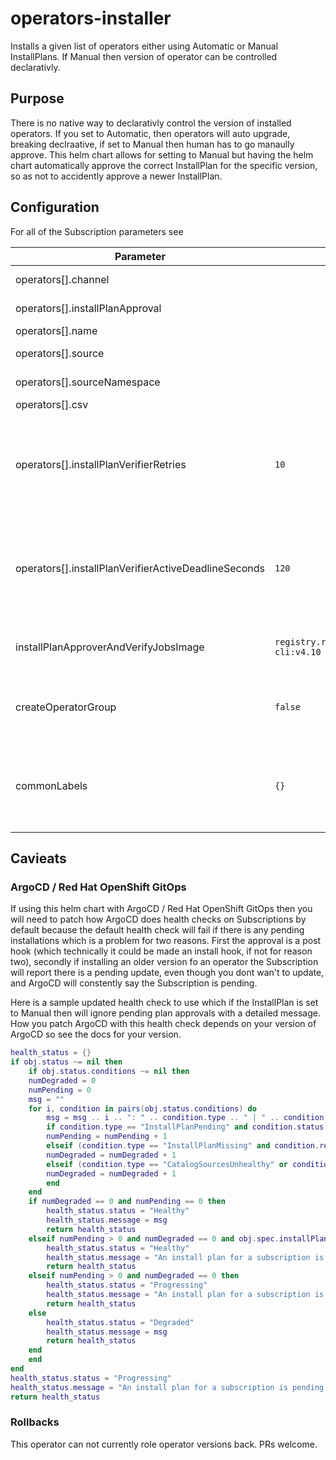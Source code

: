 # operators-installer

Installs a given list of operators either using Automatic or Manual InstallPlans. If Manual then version of operator can be controlled declarativly.

## Purpose

There is no native way to declarativly control the version of installed operators. If you set to Automatic, then operators will auto upgrade, breaking declraative, if set to Manual then human has to go manaully approve. This helm chart allows for setting to Manual but having the helm chart automatically approve the correct InstallPlan for the specific version, so as not to accidently approve a newer InstallPlan.

## Configuration

For all of the Subscription parameters see

| Parameter                                    | Default Value | Required? | Description
|----------------------------------------------|---------------|-----------|------------
| operators[].channel                          |               | Yes       | [Subscription](https://docs.openshift.com/container-platform/4latest/rest_api/operatorhub_apis/subscription-operators-coreos-com-v1alpha1) channel.
| operators[].installPlanApproval              |               | Yes       | [Subscription](https://docs.openshift.com/container-platform/4latest/rest_api/operatorhub_apis/subscription-operators-coreos-com-v1alpha1) installPlanApproval.
| operators[].name                             |               | Yes       | [Subscription](https://docs.openshift.com/container-platform/4latest/rest_api/operatorhub_apis/subscription-operators-coreos-com-v1alpha1) name.
| operators[].source                           |               | Yes       | [Subscription](https://docs.openshift.com/container-platform/4latest/rest_api/operatorhub_apis/subscription-operators-coreos-com-v1alpha1) source.
| operators[].sourceNamespace                  |               | Yes       | [Subscription](https://docs.openshift.com/container-platform/4latest/rest_api/operatorhub_apis/subscription-operators-coreos-com-v1alpha1) sourceNamespace.
| operators[].csv                                      |               | Yes       | The CSV to install.
| operators[].installPlanVerifierRetries       | `10`          | No        | Number of times to check if the InstallPlan has actually been installed. This may need to increase of an operator takes a long time to install.
| operators[].installPlanVerifierActiveDeadlineSeconds | `120` | No        | Total amount of time that can be spent waiting for InstallPlan to finish installing. This may need to increase of an operator takes a long time to install.
| installPlanApproverAndVerifyJobsImage        | `registry.redhat.io/openshift4/ose-cli:v4.10` | Yes | Image to use for the InstallPlan Approver and Verify Jobs 
| createOperatorGroup                          | `false`       | No        | Whether or not to create an OperatorGroup in the target release namespace
| commonLabels                                 | `{}`          | No        | Common labels to add to all chart created resources. Implements the same idea from Kustomize for this chart.

## Cavieats

### ArgoCD / Red Hat OpenShift GitOps
If using this helm chart with ArgoCD / Red Hat OpenShift GitOps then you will need to patch how ArgoCD does health checks on Subscriptions by default
because the default health check will fail if there is any pending installations which is a problem for two reasons. First the approval is a post hook
(which technically it could be made an install hook, if not for reason two), secondly if installing an older version fo an operator the Subscription will
report there is a pending update, even though you dont wan't to update, and ArgoCD will constently say the Subscription is pending.

Here is a sample updated health check to use which if the InstallPlan is set to Manual then will ignore pending plan approvals with a detailed message. How you patch ArgoCD with this health check depends on your version of ArgoCD so see the docs for your version.

```lua
health_status = {}
if obj.status ~= nil then
    if obj.status.conditions ~= nil then
    numDegraded = 0
    numPending = 0
    msg = ""
    for i, condition in pairs(obj.status.conditions) do
        msg = msg .. i .. ": " .. condition.type .. " | " .. condition.status .. "\n"
        if condition.type == "InstallPlanPending" and condition.status == "True" then
        numPending = numPending + 1
        elseif (condition.type == "InstallPlanMissing" and condition.reason ~= "ReferencedInstallPlanNotFound") then
        numDegraded = numDegraded + 1
        elseif (condition.type == "CatalogSourcesUnhealthy" or condition.type == "InstallPlanFailed" or condition.type == "ResolutionFailed") and condition.status == "True" then
        numDegraded = numDegraded + 1
        end
    end
    if numDegraded == 0 and numPending == 0 then
        health_status.status = "Healthy"
        health_status.message = msg
        return health_status
    elseif numPending > 0 and numDegraded == 0 and obj.spec.installPlanApproval == "Manual" then
        health_status.status = "Healthy"
        health_status.message = "An install plan for a subscription is pending installation but install plan approval is set to manual so considering this as healthy: " .. msg
        return health_status
    elseif numPending > 0 and numDegraded == 0 then
        health_status.status = "Progressing"
        health_status.message = "An install plan for a subscription is pending installation - ian was here 1"
        return health_status
    else
        health_status.status = "Degraded"
        health_status.message = msg
        return health_status
    end
    end
end
health_status.status = "Progressing"
health_status.message = "An install plan for a subscription is pending installation - ian was here 2"
return health_status
```

### Rollbacks

This operator can not currently role operator versions back. PRs welcome.

